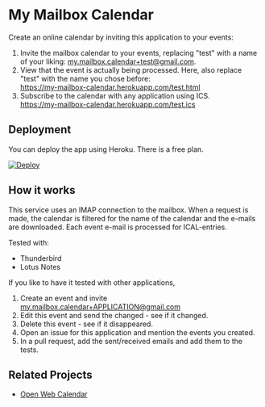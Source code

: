 My Mailbox Calendar
===================

Create an online calendar by inviting this application to your events:
1. Invite the mailbox calendar to your events, replacing "test" with a
   name of your liking:
   [my.mailbox.calendar+test@gmail.com](mailto:my.mailbox.calendar+test@gmail.com).
2. View that the event is actually being processed. Here, also replace
   "test" with the name you chose before:  
   https://my-mailbox-calendar.herokuapp.com/test.html
3. Subscribe to the calendar with any application using ICS.  
   https://my-mailbox-calendar.herokuapp.com/test.ics

## Deployment

You can deploy the app using Heroku.
There is a free plan.

[![Deploy](https://www.herokucdn.com/deploy/button.svg)](https://heroku.com/deploy)

## How it works

This service uses an IMAP connection to the mailbox.
When a request is made, the calendar is filtered for the name of the calendar
and the e-mails are downloaded.
Each event e-mail is processed for ICAL-entries.

Tested with:

- Thunderbird
- Lotus Notes

If you like to have it tested with other applications, 

1. Create an event and invite my.mailbox.calendar+APPLICATION@gmail.com
2. Edit this event and send the changed - see if it changed.
3. Delete this event - see if it disappeared.
4. Open an issue for this application and mention the events you created.
5. In a pull request, add the sent/received emails and add them to the tests.

Related Projects
----------------

- [Open Web Calendar](https://github.com/niccokunzmann/open-web-calendar/)
